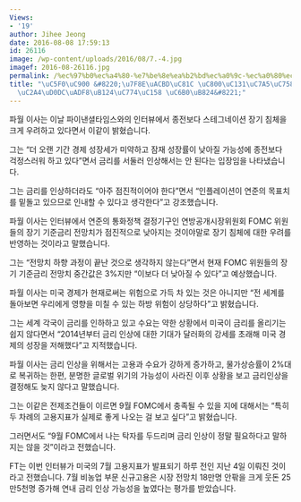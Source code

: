 ```yaml
---
Views:
- '19'
author: Jihee Jeong
date: 2016-08-08 17:59:13
id: 26116
image: /wp-content/uploads/2016/08/7.-4.jpg
imagef: 2016-08-26116.jpg
permalink: /%ec%97%b0%ec%a4%80-%e7%be%8e%ea%b2%bd%ec%a0%9c-%ec%a0%80%ec%84%b1%ec%9e%a5%ec%9d%98-%eb%8d%ab%ec%8a%a4%ed%83%9c%ea%b7%b8%eb%84%a4%ec%9d%b4%ec%85%98-%ec%9a%b0%eb%a0%a4/
title: "\uC5F0\uC900 &#8220;\u7F8E\uACBD\uC81C \uC800\uC131\uC7A5\uC758 \uB36B\u2026\
  \uC2A4\uD0DC\uADF8\uB124\uC774\uC158 \uC6B0\uB824&#8221;"
---
```


파월 이사는 이날 파이낸셜타임스와의 인터뷰에서 종전보다 스테그네이션 장기 침체을 크게 우려하고 있다면서 이같이 밝혔습니다.

그는 &#8220;더 오랜 기간 경제 성장세가 미약하고 잠재 성장률이 낮아질 가능성에 종전보다 걱정스러워 하고 있다&#8221;면서 금리를 서둘러 인상해서는 안 된다는 입장임을 나타냈습니다.

그는 금리를 인상하더라도 &#8220;아주 점진적이어야 한다&#8221;면서 &#8220;인플레이션이 연준의 목표치를 밑돌고 있으므로 인내할 수 있다고 생각한다&#8221;고 강조했습니다.

파월 이사는 인터뷰에서 연준의 통화정책 결정기구인 연방공개시장위원회 FOMC 위원들의 장기 기준금리 전망치가 점진적으로 낮아지는 것이야말로 장기 침체에 대한 우려를 반영하는 것이라고 말했습니다.

그는 &#8220;전망치 하향 과정이 끝난 것으로 생각하지 않는다&#8221;면서 현재 FOMC 위원들의 장기 기준금리 전망치 중간값은 3%지만 &#8220;이보다 더 낮아질 수 있다&#8221;고 예상했습니다.

파월 이사는 미국 경제가 현재로써는 위험으로 가득 차 있는 것은 아니지만 &#8220;전 세계를 돌아보면 우리에게 영향을 미칠 수 있는 하방 위험이 상당하다&#8221;고 밝혔습니다.

그는 세계 각국이 금리를 인하하고 있고 수요는 약한 상황에서 미국이 금리를 올리기는 쉽지 않다면서 &#8220;2014년부터 금리 인상에 대한 기대가 달러화의 강세를 초래해 미국 경제의 성장을 저해했다&#8221;고 지적했습니다.

파월 이사는 금리 인상을 위해서는 고용과 수요가 강하게 증가하고, 물가상승률이 2%대로 복귀하는 한편, 분명한 글로벌 위기의 가능성이 사라진 이후 상황을 보고 금리인상을 결정해도 늦지 않다고 말했습니다.

그는 이같은 전제조건들이 이르면 9월 FOMC에서 충족될 수 있을 지에 대해서는 &#8220;특히 두 차례의 고용지표가 실제로 좋게 나오는 걸 보고 싶다&#8221;고 밝혔습니다.

그러면서도 &#8220;9월 FOMC에서 나는 탁자를 두드리며 금리 인상이 정말 필요하다고 말하지는 않을 것&#8221;이라고 전했습니다.

FT는 이번 인터뷰가 미국의 7월 고용지표가 발표되기 하루 전인 지난 4일 이뤄진 것이라고 전했습니다. 7월 비농업 부문 신규고용은 시장 전망치 18만명 안팎을 크게 웃돈 25만5천명 증가해 연내 금리 인상 가능성을 높였다는 평가를 받았습니다.

&nbsp;